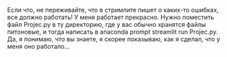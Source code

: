 Если что, не переживайте, что в стримлите пишет о каких-то ошибках, все должно работать! У меня работает прекрасно.
Нужно поместить файл Projec.py в ту директорию, где у вас обычно хранятся файлы питоновые, и тогда написать в anaconda prompt streamlit run Projec.py.
Да, я понимаю, что вы знаете, я скорее показываю, как я сделал, что у меня оно работало...
